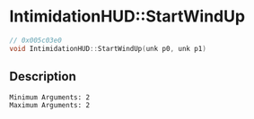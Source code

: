 # IntimidationHUD::StartWindUp
```c
// 0x005c03e0
void IntimidationHUD::StartWindUp(unk p0, unk p1)
```
## Description
```
Minimum Arguments: 2
Maximum Arguments: 2
```

